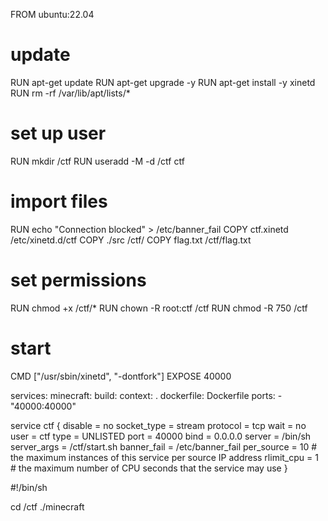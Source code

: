 FROM ubuntu:22.04

# update
RUN apt-get update
RUN apt-get upgrade -y
RUN apt-get install -y xinetd
RUN rm -rf /var/lib/apt/lists/*

# set up user
RUN mkdir /ctf
RUN useradd -M -d /ctf ctf

# import files
RUN echo "Connection blocked" > /etc/banner_fail
COPY ctf.xinetd /etc/xinetd.d/ctf
COPY ./src /ctf/
COPY flag.txt /ctf/flag.txt

# set permissions
RUN chmod +x /ctf/*
RUN chown -R root:ctf /ctf
RUN chmod -R 750 /ctf

# start
CMD ["/usr/sbin/xinetd", "-dontfork"]
EXPOSE 40000

services:
    minecraft:
      build:
        context: .
        dockerfile: Dockerfile
      ports:
        - "40000:40000"

service ctf
{
    disable = no
    socket_type = stream
    protocol    = tcp
    wait        = no
    user        = ctf
    type        = UNLISTED
    port        = 40000
    bind        = 0.0.0.0
    server      = /bin/sh
    server_args = /ctf/start.sh
    banner_fail = /etc/banner_fail
    per_source  = 10                    # the maximum instances of this service per source IP address
    rlimit_cpu  = 1                     # the maximum number of CPU seconds that the service may use
}

#!/bin/sh

cd /ctf
./minecraft